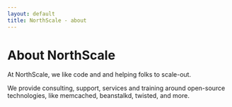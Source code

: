 ```yaml
---
layout: default
title: NorthScale - about
---
```


# About NorthScale

At NorthScale, we like code and and helping folks to scale-out.

We provide consulting, support, services and training around
open-source technologies, like memcached, beanstalkd, twisted, and
more.





